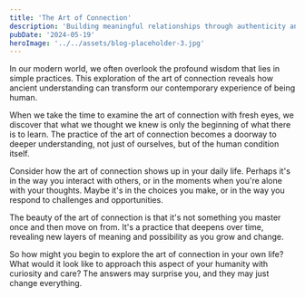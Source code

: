 ```yaml
---
title: 'The Art of Connection'
description: 'Building meaningful relationships through authenticity and vulnerability'
pubDate: '2024-05-19'
heroImage: '../../assets/blog-placeholder-3.jpg'
---
```


In our modern world, we often overlook the profound wisdom that lies in simple practices. This exploration of the art of connection reveals how ancient understanding can transform our contemporary experience of being human.

When we take the time to examine the art of connection with fresh eyes, we discover that what we thought we knew is only the beginning of what there is to learn. The practice of the art of connection becomes a doorway to deeper understanding, not just of ourselves, but of the human condition itself.

Consider how the art of connection shows up in your daily life. Perhaps it's in the way you interact with others, or in the moments when you're alone with your thoughts. Maybe it's in the choices you make, or in the way you respond to challenges and opportunities.

The beauty of the art of connection is that it's not something you master once and then move on from. It's a practice that deepens over time, revealing new layers of meaning and possibility as you grow and change.

So how might you begin to explore the art of connection in your own life? What would it look like to approach this aspect of your humanity with curiosity and care? The answers may surprise you, and they may just change everything.